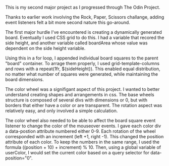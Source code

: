 This is my second major project as I progressed through The Odin Project.

Thanks to earlier work involving the Rock, Paper, Scissors challange, adding event listeners felt
a bit more second nature this go-around. 

The first major hurdle I've encountered is creating a dynamically generated board.
Eventually I used CSS grid to do this. I had a variable that recored the side height, and
another variable called boardArea whose value was dependent on the side height variable.

Using this in a for loop, I appended individual board squares to the parent "board" container. To arrage them properly, I used grid-template-columns and rows with a repeat(1fr, ${sideHeight}). This enabled equal distribution, no matter what number of squares were generated, while maintaining the board dimensions.

The color wheel was a signifigant aspect of this project. I wanted to better understand creating shapes and arrangements in css. The base wheels structure is composed of several divs with dimensions or 0, but with borders that either have a color or are transparent. The rotation aspect was relatively easy, and only involved a simple calculation.

The color wheel also needed to be able to affect the board square event listener to change the color of the mouseover events. I gave each color div a data-postion attribute numbered either 0-9. Each rotation of the wheel corresponded with an increment (left +1, right -1). This changed the position attribute of each color. To keep the numbers in the same range, I used the formula ((position + 10) + increment) % 10. Then, using a global variable of userColor, I would set the current color based on a query selector for data-position="0".